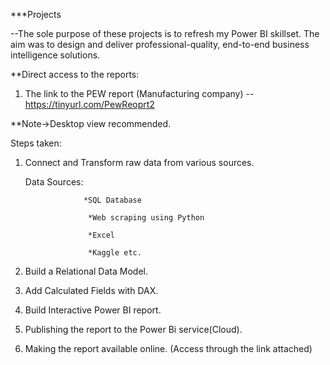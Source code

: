 ***Projects

--The sole purpose of these projects is to refresh my Power BI skillset. The aim was to design and deliver professional-quality, end-to-end business intelligence solutions.

**Direct access to the reports:

1) The link to the PEW report (Manufacturing company) --https://tinyurl.com/PewReoprt2

**Note->Desktop view recommended.

Steps taken:

1) Connect and Transform raw data from various sources.
    
    Data Sources:    
                    
                    *SQL Database
    
                     *Web scraping using Python
                     
                     *Excel
                     
                     *Kaggle etc.

2) Build a Relational Data Model.

3) Add Calculated Fields with DAX.

4) Build Interactive Power BI report.

5) Publishing the report to the Power Bi service(Cloud).

6) Making the report available online. (Access through the link attached)
